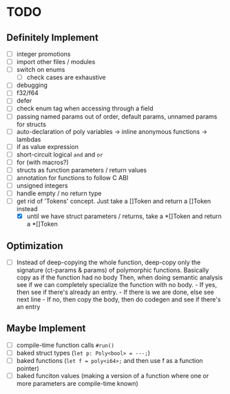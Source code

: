 # TODO

## Definitely Implement

- [ ] integer promotions
- [ ] import other files / modules
- [ ] switch on enums
    - [ ] check cases are exhaustive
- [ ] debugging
- [ ] f32/f64
- [ ] defer
- [ ] check enum tag when accessing through a field
- [ ] passing named params out of order, default params, unnamed params for structs
- [ ] auto-declaration of poly variables -> inline anonymous functions -> lambdas
- [ ] if as value expression
- [ ] short-circuit logical `and` and `or`
- [ ] for (with macros?)
- [ ] structs as function parameters / return values
- [ ] annotation for functions to follow C ABI
- [ ] unsigned integers
- [ ] handle empty / no return type
- [ ] get rid of 'Tokens' concept. Just take a []Token and return a []Token instead
    - [x] until we have struct parameters / returns, take a *[]Token and return a *[]Token

## Optimization

- [ ] Instead of deep-copying the whole function, deep-copy only the signature (ct-params & params) of polymorphic functions. Basically copy as if the function had no body
      Then, when doing semantic analysis see if we can completely specialize the function with no body.
      - If yes, then see if there's already an entry. 
        - If there is we are done, else see next line
      - If no, then copy the body, then do codegen and see if there's an entry

## Maybe Implement

- [ ] compile-time function calls `#run()`
- [ ] baked struct types (`let p: Poly<bool> = ---;`)
- [ ] baked functions (`let f = poly<i64>;` and then use f as a function pointer)
- [ ] baked funciton values (making a version of a function where one or more parameters are compile-time known)
